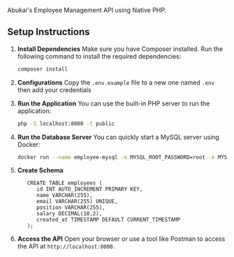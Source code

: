 Abukai's Employee Management API using Native PHP.

## Setup Instructions
1. **Install Dependencies**
   Make sure you have Composer installed. Run the following command to install the required dependencies:
   ```bash
   composer install
   ```

2. **Configurations**
   Copy the `.env.example` file to a new one named `.env` then add your credentials

3. **Run the Application**
   You can use the built-in PHP server to run the application:
   ```bash
   php -S localhost:8000 -t public
   ```

4. **Run the Database Server**
   You can quickly start a MySQL server using Docker:

   ```bash
   docker run --name employee-mysql -e MYSQL_ROOT_PASSWORD=root -e MYSQL_DATABASE=abukai_employee_management_db -p 3306:3306 -d mysql:8
   ```

5. **Create Schema**
   ```
      CREATE TABLE employees (
         id INT AUTO_INCREMENT PRIMARY KEY,
         name VARCHAR(255),
         email VARCHAR(255) UNIQUE,
         position VARCHAR(255),
         salary DECIMAL(10,2),
         created_at TIMESTAMP DEFAULT CURRENT_TIMESTAMP
      );
   ```

6. **Access the API**
   Open your browser or use a tool like Postman to access the API at `http://localhost:8000`.